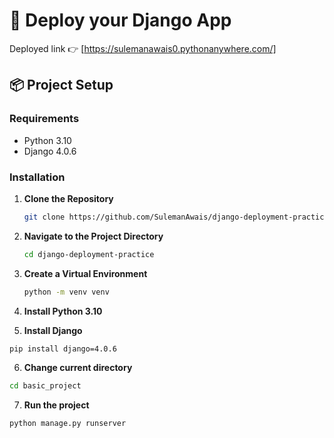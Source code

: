 # 🚀 Deploy your Django App 
Deployed link 👉 [https://sulemanawais0.pythonanywhere.com/]

## 📦 Project Setup

### Requirements

- Python 3.10
- Django 4.0.6

### Installation

1. **Clone the Repository**

   ```bash
   git clone https://github.com/SulemanAwais/django-deployment-practice.git
   ```
2. **Navigate to the Project Directory**
   ```bash
   cd django-deployment-practice
3. **Create a Virtual Environment**

   ```bash 
   python -m venv venv
   ```
4. **Install Python 3.10**
5. **Install Django**
```bash
pip install django=4.0.6
```
6. **Change current directory**
```bash
cd basic_project
```
7. **Run the project**
````bash
python manage.py runserver
````
